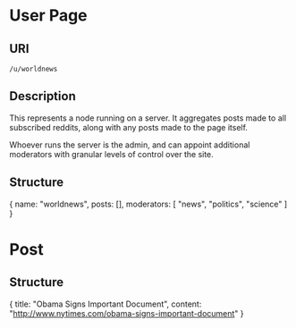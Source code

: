 # User Page


## URI

`/u/worldnews`

## Description
This represents a node running on a server. It aggregates posts made to all subscribed reddits, along with any posts made to the page itself.

Whoever runs the server is the admin, and can appoint additional moderators with granular levels of control over the site.

## Structure

{ 
    name: "worldnews",
    posts: [],
    moderators: [ "news", "politics", "science" ]
}

# Post

## Structure

{
    title: "Obama Signs Important Document",
    content: "http://www.nytimes.com/obama-signs-important-document"
}